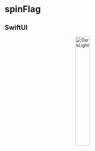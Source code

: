# spinFlag
## SwiftUI

<p align="center">
  <img alt="DarkLight" src="https://github.com/smartwatch11/spinFlag/assets/45270999/076a13ff-252c-420f-8813-051c1150343b" width="30%">
</p>

